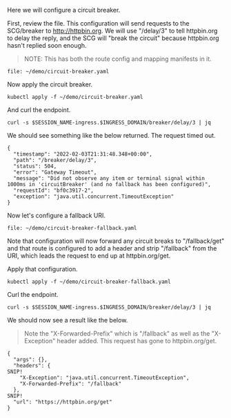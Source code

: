 Here we will configure a circuit breaker.

First, review the file. This configuration will send requests to the SCG/breaker to http://httpbin.org. We will use "/delay/3" to tell httpbin.org to delay the reply, and the SCG will "break the circuit" because httpbin.org hasn't replied soon enough.

>NOTE: This has both the route config and mapping manifests in it.

```editor:open-file
file: ~/demo/circuit-breaker.yaml
```

Now apply the circuit breaker.

```
kubectl apply -f ~/demo/circuit-breaker.yaml
```

And curl the endpoint.

```execute-1
curl -s $SESSION_NAME-ingress.$INGRESS_DOMAIN/breaker/delay/3 | jq
```

We should see something like the below returned. The request timed out.

```
{
  "timestamp": "2022-02-03T21:31:48.348+00:00",
  "path": "/breaker/delay/3",
  "status": 504,
  "error": "Gateway Timeout",
  "message": "Did not observe any item or terminal signal within 1000ms in 'circuitBreaker' (and no fallback has been configured)",
  "requestId": "bf0c3917-2",
  "exception": "java.util.concurrent.TimeoutException"
}
```

Now let's configure a fallback URI.

```editor:open-file
file: ~/demo/circuit-breaker-fallback.yaml
```

Note that configuration will now forward any circuit breaks to "/fallback/get" and that route is configured to add a header and strip "/fallback" from the URI, which leads the request to end up at httpbin.org/get.

Apply that configuration.

```
kubectl apply -f ~/demo/circuit-breaker-fallback.yaml
```

Curl the endpoint.

```execute-1
curl -s $SESSION_NAME-ingress.$INGRESS_DOMAIN/breaker/delay/3 | jq
```

We should now see a result like the below. 

>Note the "X-Forwarded-Prefix" which is "/fallback" as well as the "X-Exception" header added. This request has gone to httpbin.org/get.

```
{
  "args": {},
  "headers": {
SNIP!
    "X-Exception": "java.util.concurrent.TimeoutException",
    "X-Forwarded-Prefix": "/fallback"
  },
SNIP!
  "url": "https://httpbin.org/get"
}
```

